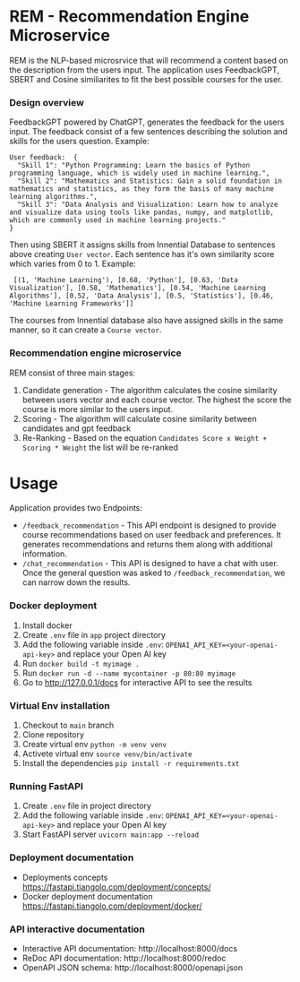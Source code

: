 # REM - Recommendation Engine Microservice
REM is the NLP-based microsrvice that will recommend a content based on the description from the users input. The application uses FeedbackGPT, SBERT and Cosine similiarites to fit the best possible courses for the user.

### Design overview
FeedbackGPT powered by ChatGPT, generates the feedback for the users input. The feedback consist of a few sentences describing the solution and skills for the users question. Example:
```
User feedback:  {
  "Skill 1": "Python Programming: Learn the basics of Python programming language, which is widely used in machine learning.",
  "Skill 2": "Mathematics and Statistics: Gain a solid foundation in mathematics and statistics, as they form the basis of many machine learning algorithms.",
  "Skill 3": "Data Analysis and Visualization: Learn how to analyze and visualize data using tools like pandas, numpy, and matplotlib, which are commonly used in machine learning projects."
}
```
Then using SBERT it assigns skills from Innential Database to sentences above creating `User vector`. Each sentence has it's own similarity score which varies from 0 to 1. Example:
```
 [(1, 'Machine Learning'), [0.68, 'Python'], [0.63, 'Data Visualization'], [0.58, 'Mathematics'], [0.54, 'Machine Learning Algorithms'], [0.52, 'Data Analysis'], [0.5, 'Statistics'], [0.46, 'Machine Learning Frameworks']]
``` 
The courses from Innential database also have assigned skills in the same manner, so it can create a `Course vector`.

### Recommendation engine microservice
REM consist of three main stages:
1. Candidate generation - The algorithm calculates the cosine similarity between users vector and each course vector. The highest the score the course is more similar to the users input.
2. Scoring - The algorithm will calculate cosine similarity between candidates and gpt feedback
3. Re-Ranking - Based on the equation `Candidates Score x Weight + Scoring * Weight` the list will be re-ranked

# Usage
Application provides two Endpoints:
- `/feedback_recommendation` - This API endpoint is designed to provide course recommendations based on user feedback and preferences. It generates recommendations and returns them along with additional information.
- `/chat_recommendation` - This API is designed to have a chat with user. Once the general question was asked to `/feedback_recommendation`, we can narrow down the results.


### Docker deployment
1. Install docker 
2. Create `.env` file in `app` project directory
3. Add the following variable inside `.env`: `OPENAI_API_KEY=<your-openai-api-key>` and replace your Open AI key
4. Run `docker build -t myimage .`
5. Run `docker run -d --name mycontainer -p 80:80 myimage`
7. Go to http://127.0.0.1/docs for interactive API to see the results

### Virtual Env installation
1. Checkout to `main` branch
2. Clone repository
3. Create virtual env ```python -m venv venv```
4. Activete virtual env ```source venv/bin/activate```
5. Install the dependencies ```pip install -r requirements.txt```

### Running FastAPI
1. Create `.env` file in project directory
2. Add the following variable inside `.env`: `OPENAI_API_KEY=<your-openai-api-key>` and replace your Open AI key
3. Start FastAPI server `uvicorn main:app --reload`

### Deployment documentation
- Deployments concepts https://fastapi.tiangolo.com/deployment/concepts/
- Docker deployment documentation https://fastapi.tiangolo.com/deployment/docker/

### API interactive documentation
- Interactive API documentation: http://localhost:8000/docs
- ReDoc API documentation: http://localhost:8000/redoc
- OpenAPI JSON schema: http://localhost:8000/openapi.json


